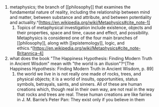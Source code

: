 1. metaphysics; the branch of [[philosophy]] that examines the fundamental nature of reality, including the relationship between mind and matter, between substance and attribute, and between potentiality and actuality.^[https://en.wikipedia.org/wiki/Metaphysics#cite_note-1]
	1. Topics of metaphysical investigation include existence, objects and their properties, space and time, cause and effect, and possibility. Metaphysics is considered one of the four main branches of [[philosophy]], along with [[epistemology]], logic, and ethics.^[https://en.wikipedia.org/wiki/Metaphysics#cite_note-Britannica-4]
2. what does the book "The Happiness Hypothesis: Finding Modern Truth in Ancient Wisdom" mean with "the world is an illusion"?^[The Happiness Hypothesis: Finding Modern Truth in Ancient Wisdom, p. 89]
	1. the world we live in is not really one made of rocks, trees, and physical objects; it is a world of insults, opportunities, status symbols, betrayals, saints, and sinners. All of these are human creations which, though real in their own way, are not real in the way that rocks and trees are real. These human creations are like fairies in J. M. Barrie’s Peter Pan: They exist only if you believe in them